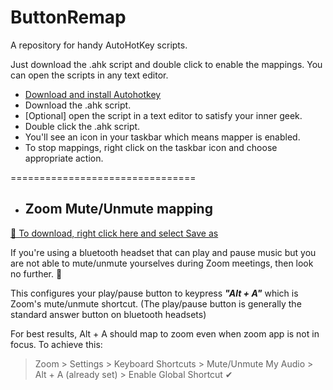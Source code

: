 # ButtonRemap
A repository for handy AutoHotKey scripts.

Just download the .ahk script and double click to enable the mappings. You can open the scripts in any text editor.

  * [Download and install Autohotkey](https://www.autohotkey.com/)
  * Download the .ahk script.
  * [Optional] open the script in a text editor to satisfy your inner geek.
  * Double click the .ahk script.
  * You'll see an icon in your taskbar which means mapper is enabled.
  * To stop mappings, right click on the taskbar icon and choose appropriate action.

================================

* ## Zoom Mute/Unmute mapping 
[🔽 To download, right click here and select Save as](https://raw.githubusercontent.com/anandbibek/ButtonRemap/main/zoom_mapper.ahk)

If you're using a bluetooth headset that can play and pause music but you are not able to mute/unmute yourselves during Zoom meetings, then look no further. 🤗

This configures your play/pause button to keypress **_"Alt + A"_** which is Zoom's mute/unmute shortcut.
(The play/pause button is generally the standard answer button on bluetooth headsets)

For best results, Alt + A should map to zoom even when zoom app is not in focus. To achieve this:
> Zoom > Settings > Keyboard Shortcuts > Mute/Unmute My Audio > Alt + A (already set) > Enable Global Shortcut ✔
